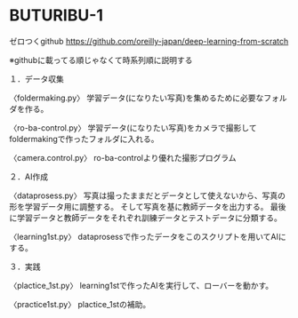 # BUTURIBU-1
ゼロつくgithub https://github.com/oreilly-japan/deep-learning-from-scratch

※githubに載ってる順じゃなくて時系列順に説明する

１．データ収集

〈foldermaking.py〉
    学習データ(になりたい写真)を集めるために必要なフォルダを作る。

〈ro-ba-control.py〉
    学習データ(になりたい写真)をカメラで撮影してfoldermakingで作ったフォルダに入れる。

〈camera.control.py〉
    ro-ba-controlより優れた撮影プログラム
    
 ２．AI作成
 
〈dataprosess.py〉
    写真は撮ったままだとデータとして使えないから、写真の形を学習データ用に調整する。
    そして写真を基に教師データを出力する。
    最後に学習データと教師データをそれぞれ訓練データとテストデータに分類する。

〈learning1st.py〉
    dataprosessで作ったデータをこのスクリプトを用いてAIにする。
    
３．実践

〈plactice_1st.py〉
    learning1stで作ったAIを実行して、ローバーを動かす。

〈practice1st.py〉
    plactice_1stの補助。
